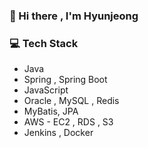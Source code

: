 ### 👋 Hi there , I'm Hyunjeong
<!-- ![Top Langs](https://github-readme-stats.vercel.app/api/top-langs/?username=HyunjeongJang&layout=compact)  -->


### 💻 Tech Stack 

- Java
- Spring , Spring Boot
- JavaScript
- Oracle , MySQL , Redis
- MyBatis, JPA
- AWS - EC2 , RDS , S3
- Jenkins , Docker
